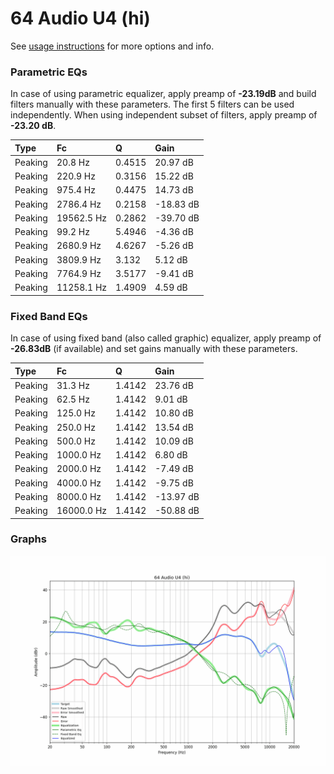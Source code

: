 # 64 Audio U4 (hi)
See [usage instructions](https://github.com/jaakkopasanen/AutoEq#usage) for more options and info.

### Parametric EQs
In case of using parametric equalizer, apply preamp of **-23.19dB** and build filters manually
with these parameters. The first 5 filters can be used independently.
When using independent subset of filters, apply preamp of **-23.20 dB**.

| Type    | Fc         |      Q | Gain      |
|:--------|:-----------|:-------|:----------|
| Peaking | 20.8 Hz    | 0.4515 | 20.97 dB  |
| Peaking | 220.9 Hz   | 0.3156 | 15.22 dB  |
| Peaking | 975.4 Hz   | 0.4475 | 14.73 dB  |
| Peaking | 2786.4 Hz  | 0.2158 | -18.83 dB |
| Peaking | 19562.5 Hz | 0.2862 | -39.70 dB |
| Peaking | 99.2 Hz    | 5.4946 | -4.36 dB  |
| Peaking | 2680.9 Hz  | 4.6267 | -5.26 dB  |
| Peaking | 3809.9 Hz  | 3.132  | 5.12 dB   |
| Peaking | 7764.9 Hz  | 3.5177 | -9.41 dB  |
| Peaking | 11258.1 Hz | 1.4909 | 4.59 dB   |

### Fixed Band EQs
In case of using fixed band (also called graphic) equalizer, apply preamp of **-26.83dB**
(if available) and set gains manually with these parameters.

| Type    | Fc         |      Q | Gain      |
|:--------|:-----------|:-------|:----------|
| Peaking | 31.3 Hz    | 1.4142 | 23.76 dB  |
| Peaking | 62.5 Hz    | 1.4142 | 9.01 dB   |
| Peaking | 125.0 Hz   | 1.4142 | 10.80 dB  |
| Peaking | 250.0 Hz   | 1.4142 | 13.54 dB  |
| Peaking | 500.0 Hz   | 1.4142 | 10.09 dB  |
| Peaking | 1000.0 Hz  | 1.4142 | 6.80 dB   |
| Peaking | 2000.0 Hz  | 1.4142 | -7.49 dB  |
| Peaking | 4000.0 Hz  | 1.4142 | -9.75 dB  |
| Peaking | 8000.0 Hz  | 1.4142 | -13.97 dB |
| Peaking | 16000.0 Hz | 1.4142 | -50.88 dB |

### Graphs
![](./64%20Audio%20U4%20(hi).png)